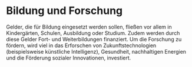 # Bildung und Forschung
Gelder, die für Bildung eingesetzt werden sollen, fließen vor allem in Kindergärten, Schulen,
Ausbildung oder Studium. Zudem werden durch diese Gelder Fort- und Weiterbildungen
finanziert.
Um die Forschung zu fördern, wird viel in das Erforschen von Zukunftstechnologien
(beispielsweise künstliche Intelligenz), Gesundheit, nachhaltigen Energien und die Förderung
sozialer Innovationen, investiert.
